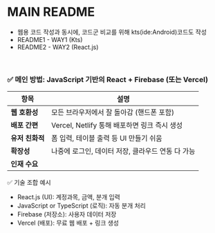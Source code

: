 # MAIN README

* 웹용 코드 작성과 동시에, 코드군 비교를 위해 kts(ide:Android)코드도 작성
* README1 - WAY1 (Kts)
* README2 - WAY2 (React.js)

<br>

### ✅ 메인 방법: JavaScript 기반의 React + Firebase (또는 Vercel)

| 항목         | 설명                               |
| ---------- | -------------------------------- |
| **웹 호환성**  | 모든 브라우저에서 잘 돌아감 (핸드폰 포함)         |
| **배포 간편**  | Vercel, Netlify 통해 배포하면 링크 즉시 생성 |
| **유저 친화적** | 폼 입력, 테이블 출력 등 UI 만들기 쉬움         |
| **확장성**    | 나중에 로그인, 데이터 저장, 클라우드 연동 다 가능    |
| **인재 수요**  |  |

✅ 기술 조합 예시
* React.js (UI): 계정과목, 금액, 분개 입력
* JavaScript or TypeScript (로직): 자동 분개 처리
* Firebase (저장소): 사용자 데이터 저장
* Vercel (배포): 무료 웹 배포 + 링크 생성
